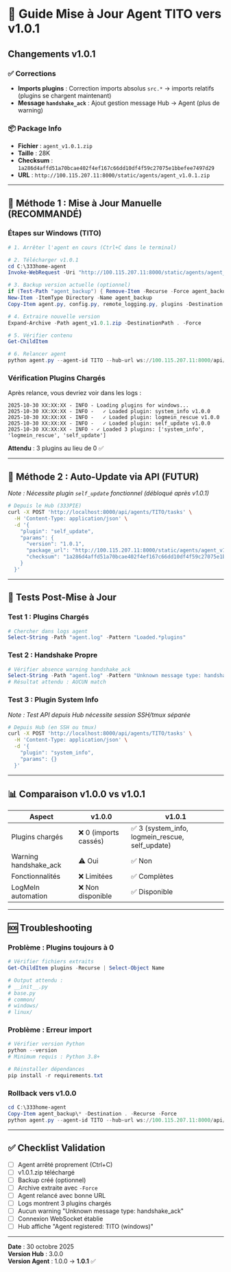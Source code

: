 # 🔄 Guide Mise à Jour Agent TITO vers v1.0.1

## Changements v1.0.1

### ✅ Corrections
- **Imports plugins** : Correction imports absolus `src.*` → imports relatifs (plugins se chargent maintenant)
- **Message `handshake_ack`** : Ajout gestion message Hub → Agent (plus de warning)

### 📦 Package Info
- **Fichier** : `agent_v1.0.1.zip`
- **Taille** : 28K
- **Checksum** : `1a286d4affd51a70bcae402f4ef167c66dd10df4f59c27075e1bbefee7497d29`
- **URL** : `http://100.115.207.11:8000/static/agents/agent_v1.0.1.zip`

---

## 🚀 Méthode 1 : Mise à Jour Manuelle (RECOMMANDÉ)

### Étapes sur Windows (TITO)

```powershell
# 1. Arrêter l'agent en cours (Ctrl+C dans le terminal)

# 2. Télécharger v1.0.1
cd C:\333home-agent
Invoke-WebRequest -Uri "http://100.115.207.11:8000/static/agents/agent_v1.0.1.zip" -OutFile "agent_v1.0.1.zip"

# 3. Backup version actuelle (optionnel)
if (Test-Path "agent_backup") { Remove-Item -Recurse -Force agent_backup }
New-Item -ItemType Directory -Name agent_backup
Copy-Item agent.py, config.py, remote_logging.py, plugins -Destination agent_backup -Recurse

# 4. Extraire nouvelle version
Expand-Archive -Path agent_v1.0.1.zip -DestinationPath . -Force

# 5. Vérifier contenu
Get-ChildItem

# 6. Relancer agent
python agent.py --agent-id TITO --hub-url ws://100.115.207.11:8000/api/agents/ws/agents
```

### Vérification Plugins Chargés

Après relance, vous devriez voir dans les logs :

```
2025-10-30 XX:XX:XX - INFO - Loading plugins for windows...
2025-10-30 XX:XX:XX - INFO -   ✓ Loaded plugin: system_info v1.0.0
2025-10-30 XX:XX:XX - INFO -   ✓ Loaded plugin: logmein_rescue v1.0.0
2025-10-30 XX:XX:XX - INFO -   ✓ Loaded plugin: self_update v1.0.0
2025-10-30 XX:XX:XX - INFO - ✓ Loaded 3 plugins: ['system_info', 'logmein_rescue', 'self_update']
```

**Attendu** : 3 plugins au lieu de 0 ✅

---

## 🤖 Méthode 2 : Auto-Update via API (FUTUR)

*Note : Nécessite plugin `self_update` fonctionnel (débloqué après v1.0.1)*

```bash
# Depuis le Hub (333PIE)
curl -X POST 'http://localhost:8000/api/agents/TITO/tasks' \
  -H 'Content-Type: application/json' \
  -d '{
    "plugin": "self_update",
    "params": {
      "version": "1.0.1",
      "package_url": "http://100.115.207.11:8000/static/agents/agent_v1.0.1.zip",
      "checksum": "1a286d4affd51a70bcae402f4ef167c66dd10df4f59c27075e1bbefee7497d29"
    }
  }'
```

---

## 🧪 Tests Post-Mise à Jour

### Test 1 : Plugins Chargés
```powershell
# Chercher dans logs agent
Select-String -Path "agent.log" -Pattern "Loaded.*plugins"
```

### Test 2 : Handshake Propre
```powershell
# Vérifier absence warning handshake_ack
Select-String -Path "agent.log" -Pattern "Unknown message type: handshake_ack"
# Résultat attendu : AUCUN match
```

### Test 3 : Plugin System Info
*Note : Test API depuis Hub nécessite session SSH/tmux séparée*

```bash
# Depuis Hub (en SSH ou tmux)
curl -X POST 'http://localhost:8000/api/agents/TITO/tasks' \
  -H 'Content-Type: application/json' \
  -d '{
    "plugin": "system_info",
    "params": {}
  }'
```

---

## 📊 Comparaison v1.0.0 vs v1.0.1

| Aspect | v1.0.0 | v1.0.1 |
|--------|--------|--------|
| Plugins chargés | ❌ 0 (imports cassés) | ✅ 3 (system_info, logmein_rescue, self_update) |
| Warning handshake_ack | ⚠️ Oui | ✅ Non |
| Fonctionnalités | ❌ Limitées | ✅ Complètes |
| LogMeIn automation | ❌ Non disponible | ✅ Disponible |

---

## 🆘 Troubleshooting

### Problème : Plugins toujours à 0

```powershell
# Vérifier fichiers extraits
Get-ChildItem plugins -Recurse | Select-Object Name

# Output attendu :
# __init__.py
# base.py
# common/
# windows/
# linux/
```

### Problème : Erreur import

```powershell
# Vérifier version Python
python --version
# Minimum requis : Python 3.8+

# Réinstaller dépendances
pip install -r requirements.txt
```

### Rollback vers v1.0.0

```powershell
cd C:\333home-agent
Copy-Item agent_backup\* -Destination . -Recurse -Force
python agent.py --agent-id TITO --hub-url ws://100.115.207.11:8000/api/agents/ws/agents
```

---

## ✅ Checklist Validation

- [ ] Agent arrêté proprement (Ctrl+C)
- [ ] v1.0.1.zip téléchargé
- [ ] Backup créé (optionnel)
- [ ] Archive extraite avec `-Force`
- [ ] Agent relancé avec bonne URL
- [ ] Logs montrent 3 plugins chargés
- [ ] Aucun warning "Unknown message type: handshake_ack"
- [ ] Connexion WebSocket établie
- [ ] Hub affiche "Agent registered: TITO (windows)"

---

**Date** : 30 octobre 2025  
**Version Hub** : 3.0.0  
**Version Agent** : 1.0.0 → **1.0.1** ✅
